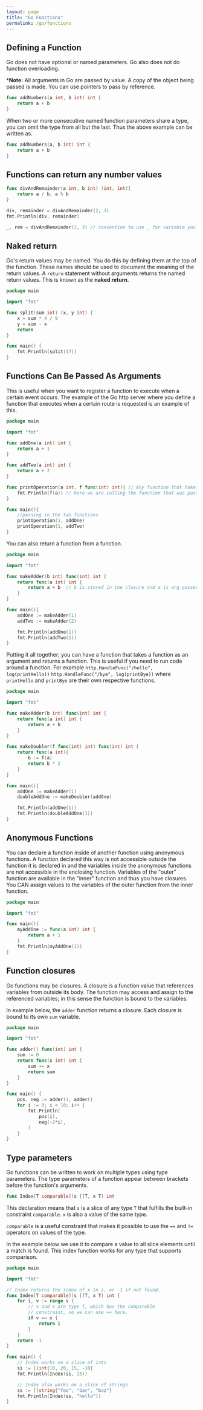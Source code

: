 ```yaml
---
layout: page
title: "Go Functions"
permalink: /go/functions
---
```


[comment]: <> (TODO: This is a good candiate for breaking up with maybe function arguments getting their own section as that is pretty involved)

## Defining a Function

Go does not have optional or named parameters.  Go also does not do function overloading.  

***Note:** All arguments in Go are passed by value.  A copy of the object being passed is made.  You can use pointers to pass by reference.

```go
func addNumbers(a int, b int) int {
    return a + b
}
```

When two or more consecutive named function parameters share a type, you can omit the type from all but the last.  Thus the above example can be written as.

```go
func addNumbers(a, b int) int {
    return a + b
}
```

## Functions can return any number values

```go
func divAndRemainder(a int, b int) (int, int){
    return a / b, a % b
}

div, remainder = divAndRemainder(2, 3)
fmt.Println(div, remainder)

_, rem = divAndRemainder(2, 3) // convention to use _ for variable you don't need as go makes you read variables that are declared.
```

## Naked return

Go's return values may be named.  You do this by defining them at the top of the function.  These names should be used to document the meaning of the return values.  A `return` statement without arguments returns the named return values.  This is known as the **naked return**.

```go
package main

import "fmt"

func split(sum int) (x, y int) {
    x = sum * 4 / 9
    y = sum - x
    return
}

func main() {
    fmt.Println(split(17))
}
```

## Functions Can Be Passed As Arguments

This is useful when you want to register a function to execute when a certain event occurs.  The example of the Go http server where you define a function that executes when a certain route is requested is an example of this.

```go
package main

import "fmt"

func addOne(a int) int {
    return a + 1
}

func addTwo(a int) int {
    return a + 2
}

func printOperation(a int, f func(int) int){ // Any function that takes int arg and returns int can be passed in here.
    fmt.Println(f(a)) // here we are calling the function that was passed ot us.
}

func main(){
    //passing in the two functions
    printOperation(1, addOne)
    printOperation(1, addTwo)
}
```

You can also return a function from a function.

```go
package main

import "fmt"

func makeAdder(b int) func(int) int {
    return func(a int) int {
        return a + b  // b is stored in the closure and a is arg passed when function is called.
    }
}

func main(){
    addOne := makeAdder(1)
    addTwo := makeAdder(2)

    fmt.Println(addOne(1))
    fmt.Println(addTwo(1))
}
```

Putting it all together; you can have a function that takes a function as an argument and returns a function.  This is useful if you need to run code around a function.  For example `http.HandleFunc("/hello", log(printHello))` `http.HandleFunc("/bye", log(printBye))` where `printHello` and `printBye` are their own respective functions.

```go
package main

import "fmt"

func makeAdder(b int) func(int) int {
    return func(a int) int {
        return a + b
    }
}

func makeDoubler(f func(int) int) func(int) int {
    return func(a int){
        b := f(a)
        return b * 2
    }
}

func main(){
    addOne := makeAdder(1)
    doubleAddOne := makeDoubler(addOne)

    fmt.Println(addOne(1))
    fmt.Println(doubleAddOne(1))
}
```

## Anonymous Functions

You can declare a function inside of another function using anonymous functions.  A function declared this way is not accessible outside the function it is declared in and the variables inside the anonymous functions are not accessible in the enclosing function.  Variables of the "outer" function are available in the "inner" function and thus you have closures.  You CAN assign values to the variables of the outer function from the inner function.

```go
package main

import "fmt"

func main(){
    myAddOne := func(a int) int {
        return a + 1
    }
    fmt.Println(myAddOne(1))
}
```

## Function closures

Go functions may be closures.  A closure is a function value that references variables from outside its body.  The function may access and assign to the referenced variables; in this sense the function is bound to the variables.

In example below, the `adder` function returns a closure.  Each closure is bound to its own `sum` variable.

```go
package main

import "fmt"

func adder() func(int) int {
    sum := 0
    return func(x int) int {
        sum += x
        return sum
    }
}

func main() {
    pos, neg := adder(), adder()
    for i := 0; i < 10; i++ {
        fmt.Println(
            pos(i),
            neg(-2*i),
        )
    }
}
```

## Type parameters

Go functions can be written to work on multiple types using type parameters.  The type parameters of a function appear between brackets before the function's arguments.

```go
func Index[T comparable](s []T, x T) int
```

This declaration means that `s` is a slice of any type `T` that fulfills the built-in constraint `comparable`.  `x` is also a value of the same type.

`comparable` is a useful constraint that makes it possible to use the `==` and `!=` operators on values of the type.  

In the example below we use it to compare a value to all slice elements until a match is found.  This index function works for any type that supports comparison.

```go
package main

import "fmt"

// Index returns the index of x in s, or -1 if not found.
func Index[T comparable](s []T, x T) int {
    for i, v := range s {
        // v and x are type T, which has the comparable
        // constraint, so we can use == here.
        if v == x {
            return i
        }
    }
    return -1
}

func main() {
    // Index works on a slice of ints
    si := []int{10, 20, 15, -10}
    fmt.Println(Index(si, 15))

    // Index also works on a slice of strings
    ss := []string{"foo", "bar", "baz"}
    fmt.Println(Index(ss, "hello"))
}
```


```
